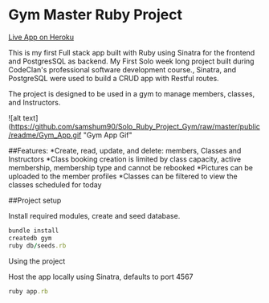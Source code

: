 # Gym Master Ruby Project

[Live App on Heroku](https://gym-master-3000.herokuapp.com)

This is my first Full stack app built with Ruby using Sinatra for the frontend and PostgresSQL as backend.
My First Solo week long project built during CodeClan's professional software development course., Sinatra, and PostgreSQL were used to build a CRUD app with Restful routes.

The project is designed to be used in a gym to manage members, classes, and Instructors.

![alt text](https://github.com/samshum90/Solo_Ruby_Project_Gym/raw/master/public/readme/Gym_App.gif "Gym App Gif"

##Features:
*Create, read, update, and delete: members, Classes and Instructors
*Class booking creation is limited by class capacity, active membership, membership type and cannot be rebooked 
*Pictures can be uploaded to the member profiles
*Classes can be filtered to view the classes scheduled for today

##Project setup

Install required modules, create and seed database.

```ruby
bundle install
createdb gym
ruby db/seeds.rb
```

Using the project

Host the app locally using Sinatra, defaults to port 4567

```ruby
ruby app.rb
```
